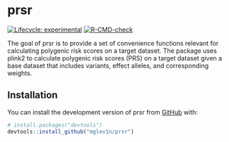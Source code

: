 
# prsr

<!-- badges: start -->
[![Lifecycle: experimental](https://img.shields.io/badge/lifecycle-experimental-orange.svg)](https://lifecycle.r-lib.org/articles/stages.html#experimental)
[![R-CMD-check](https://github.com/mglev1n/prsr/actions/workflows/R-CMD-check.yaml/badge.svg)](https://github.com/mglev1n/prsr/actions/workflows/R-CMD-check.yaml)
<!-- badges: end -->

The goal of prsr is to provide a set of convenience functions relevant for calculating polygenic risk scores on a target dataset. The package uses plink2 to calculate polygenic risk scores (PRS) on a target dataset given a base dataset that includes variants, effect alleles, and corresponding weights.

## Installation

You can install the development version of prsr from [GitHub](https://github.com/) with:

``` r
# install.packages("devtools")
devtools::install_github("mglev1n/prsr")
```

